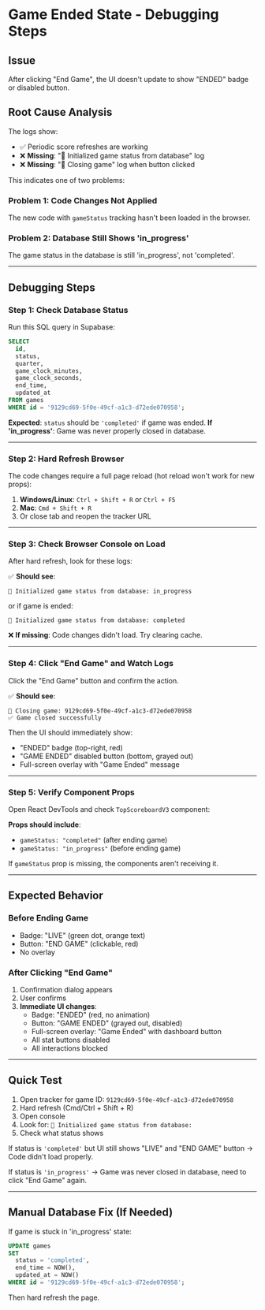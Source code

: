 # Game Ended State - Debugging Steps

## Issue
After clicking "End Game", the UI doesn't update to show "ENDED" badge or disabled button.

## Root Cause Analysis

The logs show:
- ✅ Periodic score refreshes are working
- ❌ **Missing**: "🔁 Initialized game status from database" log
- ❌ **Missing**: "🏁 Closing game" log when button clicked

This indicates one of two problems:

### Problem 1: Code Changes Not Applied
The new code with `gameStatus` tracking hasn't been loaded in the browser.

### Problem 2: Database Still Shows 'in_progress'
The game status in the database is still 'in_progress', not 'completed'.

---

## Debugging Steps

### Step 1: Check Database Status
Run this SQL query in Supabase:

```sql
SELECT 
  id,
  status,
  quarter,
  game_clock_minutes,
  game_clock_seconds,
  end_time,
  updated_at
FROM games
WHERE id = '9129cd69-5f0e-49cf-a1c3-d72ede070958';
```

**Expected**: `status` should be `'completed'` if game was ended.
**If 'in_progress'**: Game was never properly closed in database.

---

### Step 2: Hard Refresh Browser
The code changes require a full page reload (hot reload won't work for new props):

1. **Windows/Linux**: `Ctrl + Shift + R` or `Ctrl + F5`
2. **Mac**: `Cmd + Shift + R`
3. Or close tab and reopen the tracker URL

---

### Step 3: Check Browser Console on Load
After hard refresh, look for these logs:

✅ **Should see**:
```
🔁 Initialized game status from database: in_progress
```

or if game is ended:
```
🔁 Initialized game status from database: completed
```

❌ **If missing**: Code changes didn't load. Try clearing cache.

---

### Step 4: Click "End Game" and Watch Logs
Click the "End Game" button and confirm the action.

✅ **Should see**:
```
🏁 Closing game: 9129cd69-5f0e-49cf-a1c3-d72ede070958
✅ Game closed successfully
```

Then the UI should immediately show:
- "ENDED" badge (top-right, red)
- "GAME ENDED" disabled button (bottom, grayed out)
- Full-screen overlay with "Game Ended" message

---

### Step 5: Verify Component Props
Open React DevTools and check `TopScoreboardV3` component:

**Props should include**:
- `gameStatus: "completed"` (after ending game)
- `gameStatus: "in_progress"` (before ending game)

If `gameStatus` prop is missing, the components aren't receiving it.

---

## Expected Behavior

### Before Ending Game
- Badge: "LIVE" (green dot, orange text)
- Button: "END GAME" (clickable, red)
- No overlay

### After Clicking "End Game"
1. Confirmation dialog appears
2. User confirms
3. **Immediate UI changes**:
   - Badge: "ENDED" (red, no animation)
   - Button: "GAME ENDED" (grayed out, disabled)
   - Full-screen overlay: "Game Ended" with dashboard button
   - All stat buttons disabled
   - All interactions blocked

---

## Quick Test

1. Open tracker for game ID: `9129cd69-5f0e-49cf-a1c3-d72ede070958`
2. Hard refresh (Cmd/Ctrl + Shift + R)
3. Open console
4. Look for: `🔁 Initialized game status from database:`
5. Check what status shows

If status is `'completed'` but UI still shows "LIVE" and "END GAME" button → Code didn't load properly.

If status is `'in_progress'` → Game was never closed in database, need to click "End Game" again.

---

## Manual Database Fix (If Needed)

If game is stuck in 'in_progress' state:

```sql
UPDATE games
SET 
  status = 'completed',
  end_time = NOW(),
  updated_at = NOW()
WHERE id = '9129cd69-5f0e-49cf-a1c3-d72ede070958';
```

Then hard refresh the page.

